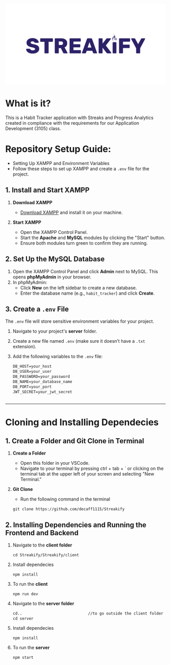 ![Alt text](https://github.com/decaff1115/Streakify/blob/master/Streakify/client/src/assets/image/streakifyReadMe.png) <br>

# What is it?
This is a Habit Tracker application with Streaks and Progress Analytics created in compliance with the requirements for our Application Development (3105) class.



#
# Repository Setup Guide:
+ Setting Up XAMPP and Environment Variables   
+ Follow these steps to set up XAMPP and create a `.env` file for the project.  

## 1. Install and Start XAMPP  
1. **Download XAMPP**  
   - [Download XAMPP](https://www.apachefriends.org/index.html) and install it on your machine.  

2. **Start XAMPP**  
   - Open the XAMPP Control Panel.  
   - Start the **Apache** and **MySQL** modules by clicking the "Start" button.  
   - Ensure both modules turn green to confirm they are running.  

## 2. Set Up the MySQL Database  
1. Open the XAMPP Control Panel and click **Admin** next to MySQL. This opens **phpMyAdmin** in your browser.  
2. In phpMyAdmin:  
   - Click **New** on the left sidebar to create a new database.  
   - Enter the database name (e.g., `habit_tracker`) and click **Create**.  

## 3. Create a `.env` File  
The `.env` file will store sensitive environment variables for your project.  

1. Navigate to your project's **server** folder.  
2. Create a new file named `.env` (make sure it doesn’t have a `.txt` extension).  
3. Add the following variables to the `.env` file:  

   ```dotenv
   DB_HOST=your_host
   DB_USER=your_user
   DB_PASSWORD=your_password
   DB_NAME=your_database_name
   DB_PORT=your_port
   JWT_SECRET=your_jwt_secret
 
---
# Cloning and Installing Dependecies

## 1. Create a Folder and Git Clone in Terminal
1. **Create a Folder**  
   - Open this folder in your VSCode.
   - Navigate to your terminal by pressing ctrl + tab + `  or clicking on the terminal tab at the upper left of your screen and selecting "New Terminal."
     
2. **Git Clone**  
   - Run the following command in the terminal
    ```in terminal
    git clone https://github.com/decaff1115/Streakify
## 2. Installing Dependencies and Running the Frontend and Backend
1. Navigate to the **client folder**
    ```terminal
    cd Streakify/Streakify/client
2. Install dependecies
    ```in terminal
    npm install
3. To run the **client**
    ```terminal
    npm run dev
4.  Navigate to the **server folder**
    ```in terminal
    cd..                             //to go outside the client folder
    cd server
5. Install dependecies
    ```in terminal
    npm install
6. To run the **server**
    ```terminal
    npm start
